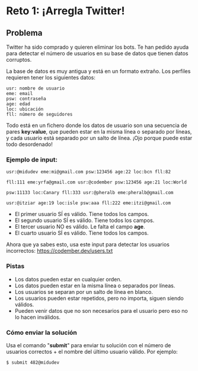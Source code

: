 # **Reto 1: ¡Arregla Twitter!**

## **Problema**

Twitter ha sido comprado y quieren eliminar los bots. Te han pedido ayuda para detectar el número de usuarios en su base de datos que tienen datos corruptos.

La base de datos es muy antigua y está en un formato extraño. Los perfiles requieren tener los siguientes datos:
~~~
usr: nombre de usuario
eme: email
psw: contraseña
age: edad
loc: ubicación
fll: número de seguidores
~~~
Todo está en un fichero donde los datos de usuario son una secuencia de pares **key:value**, que pueden estar en la misma línea o separado por líneas, y cada usuario está separado por un salto de línea. ¡Ojo porque puede estar todo desordenado!

### **Ejemplo de input:**
~~~
usr:@midudev eme:mi@gmail.com psw:123456 age:22 loc:bcn fll:82

fll:111 eme:yrfa@gmail.com usr:@codember psw:123456 age:21 loc:World

psw:11133 loc:Canary fll:333 usr:@pheralb eme:pheralb@gmail.com

usr:@itziar age:19 loc:isle psw:aaa fll:222 eme:itzi@gmail.com
~~~

* El primer usuario SÍ es válido. Tiene todos los campos.
* El segundo usuario SÍ es válido. Tiene todos los campos.
* El tercer usuario NO es válido. Le falta el campo **age**.
* El cuarto usuario SÍ es válido. Tiene todos los campos.

Ahora que ya sabes esto, usa este input para detectar los usuarios incorrectos: https://codember.dev/users.txt

### **Pistas**
* Los datos pueden estar en cualquier orden.
* Los datos pueden estar en la misma línea o separados por líneas.
* Los usuarios se separan por un salto de línea en blanco.
* Los usuarios pueden estar repetidos, pero no importa, siguen siendo válidos.
* Pueden venir datos que no son necesarios para el usuario pero eso no lo hacen inválidos.

### **Cómo enviar la solución**
Usa el comando "**submit**" para enviar tu solución con el número de usuarios correctos + el nombre del último usuario válido. Por ejemplo:

`$ submit 482@midudev`